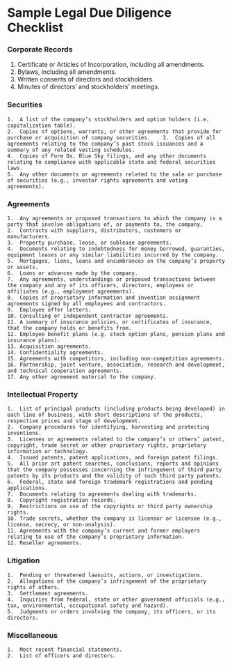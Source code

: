 # Sample Legal Due Diligence Checklist

### Corporate Records	
1. Certificate or Articles of Incorporation, including all amendments.
2. Bylaws, including all amendments.
3. Written consents of directors and stockholders.				
4. Minutes of directors’ and stockholders’ meetings.
						 	
### Securities
	1.	A list of the company’s stockholders and option holders (i.e. capitalization table).
	2.	Copies of options, warrants, or other agreements that provide for purchase or acquisition of company securities.	3.	Copies of all agreements relating to the company’s past stock issuances and a summary of any related vesting schedules.
	4.	Copies of Form Ds, Blue Sky filings, and any other documents relating to compliance with applicable state and federal securities laws.
	5.	Any other documents or agreements related to the sale or purchase of securities (e.g., investor rights agreements and voting agreements).	
	
### Agreements					
	1.	Any agreements or proposed transactions to which the company is a party that involve obligations of, or payments to, the company.				
	2.	Contracts with suppliers, distributors, customers or manufacturers.					
	3.	Property purchase, lease, or sublease agreements.					
	4.	Documents relating to indebtedness for money borrowed, guaranties, equipment leases or any similar liabilities incurred by the company.
	5.	Mortgages, liens, loans and encumbrances on the company’s property or assets.					
	6.	Loans or advances made by the company.					
	7.	Any agreements, understandings or proposed transactions between the company and any of its officers, directors, employees or affiliates (e.g., employment agreements).		
	8.	Copies of proprietary information and invention assignment agreements signed by all employees and contractors.					
	9.	Employee offer letters.					
	10.	Consulting or independent contractor agreements.					
	11.	A summary of insurance policies, or certificates of insurance, that the company holds or benefits from.			
	12.	Employee benefit plans (e.g. stock option plans, pension plans and insurance plans).					
	13.	Acquisition agreements. 					
	14.	Confidentiality agreements.					
	15.	Agreements with competitors, including non-competition agreements.					
	16.	Partnership, joint venture, association, research and development, and technical cooperation agreements.					
	17.	Any other agreement material to the company.					
							
### Intellectual Property						
	1.	List of principal products (including products being developed) in each line of business, with short descriptions of the products, respective prices and stage of development.					
	2.	Company procedures for identifying, harvesting and protecting inventions.					
	3.	Licenses or agreements related to the company’s or others’ patent, copyright, trade secret or other proprietary rights, proprietary information or technology.					
	4.	Issued patents, patent applications, and foreign patent filings.					
	5.	All prior art patent searches, conclusions, reports and opinions that the company possesses concerning the infringement of third party patents by its products and the validity of such third party patents.					
	6.	Federal, state and foreign trademark registrations and pending applications.					
	7.	Documents relating to agreements dealing with trademarks.					
	8.	Copyright registration records.					
	9.	Restrictions on use of the copyrights or third party ownership rights.					
	10.	Trade secrets, whether the company is licensor or licensee (e.g., license, secrecy, or non-analysis).					
	11.	Agreements with the company’s current and former employers relating to use of the company’s proprietary information.					
	12.	Reseller agreements.					
							
### Litigation						
	1.	Pending or threatened lawsuits, actions, or investigations.					
	2.	Allegations of the company’s infringement of the proprietary rights of others.					
	3.	Settlement agreements.					
	4.	Inquiries from federal, state or other government officials (e.g., tax, environmental, occupational safety and hazard).					
	5.	Judgments or orders involving the company, its officers, or its directors.					
							
### Miscellaneous						
	1.	Most recent financial statements.					
	2.	List of officers and directors.					
